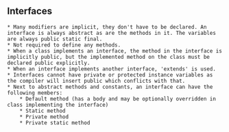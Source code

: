 ## Interfaces
	* Many modifiers are implicit, they don't have to be declared. An interface is always abstract as are the methods in it. The variables are always public static final. 
	* Not required to define any methods.
	* When a class implements an interface, the method in the interface is implicitly public, but the implemented method on the class must be declared public explicitly.
	* When an interface implements another interface, 'extends' is used.
	* Interfaces cannot have private or protected instance variables as the compiler will insert public which conflicts with that.
	* Next to abstract methods and constants, an interface can have the following members:
		* Default method (has a body and may be optionally overridden in class implementing the interface)
		* Static method
		* Private method
		* Private static method
